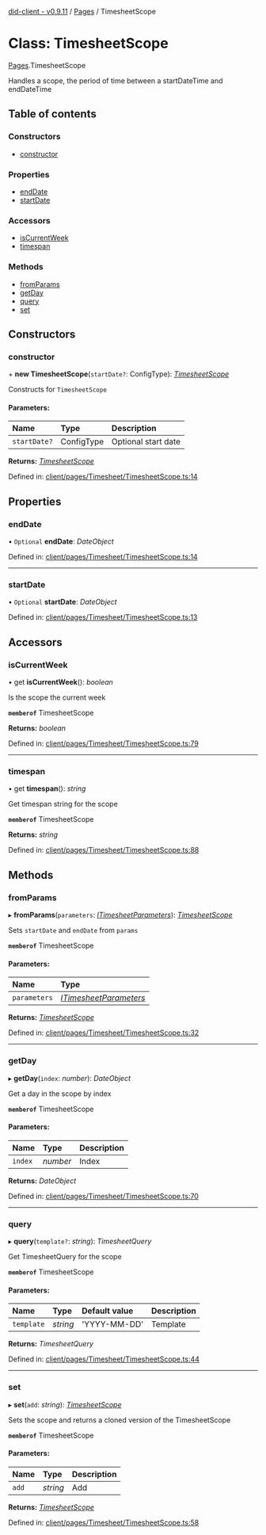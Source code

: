 [did-client - v0.9.11](../README.md) / [Pages](../modules/pages.md) / TimesheetScope

# Class: TimesheetScope

[Pages](../modules/pages.md).TimesheetScope

Handles a scope, the period of time between
a startDateTime and endDateTime

## Table of contents

### Constructors

- [constructor](pages.timesheetscope.md#constructor)

### Properties

- [endDate](pages.timesheetscope.md#enddate)
- [startDate](pages.timesheetscope.md#startdate)

### Accessors

- [isCurrentWeek](pages.timesheetscope.md#iscurrentweek)
- [timespan](pages.timesheetscope.md#timespan)

### Methods

- [fromParams](pages.timesheetscope.md#fromparams)
- [getDay](pages.timesheetscope.md#getday)
- [query](pages.timesheetscope.md#query)
- [set](pages.timesheetscope.md#set)

## Constructors

### constructor

\+ **new TimesheetScope**(`startDate?`: ConfigType): [*TimesheetScope*](pages.timesheetscope.md)

Constructs for `TimesheetScope`

#### Parameters:

Name | Type | Description |
:------ | :------ | :------ |
`startDate?` | ConfigType | Optional start date    |

**Returns:** [*TimesheetScope*](pages.timesheetscope.md)

Defined in: [client/pages/Timesheet/TimesheetScope.ts:14](https://github.com/Puzzlepart/did/blob/dev/client/pages/Timesheet/TimesheetScope.ts#L14)

## Properties

### endDate

• `Optional` **endDate**: *DateObject*

Defined in: [client/pages/Timesheet/TimesheetScope.ts:14](https://github.com/Puzzlepart/did/blob/dev/client/pages/Timesheet/TimesheetScope.ts#L14)

___

### startDate

• `Optional` **startDate**: *DateObject*

Defined in: [client/pages/Timesheet/TimesheetScope.ts:13](https://github.com/Puzzlepart/did/blob/dev/client/pages/Timesheet/TimesheetScope.ts#L13)

## Accessors

### isCurrentWeek

• get **isCurrentWeek**(): *boolean*

Is the scope the current week

**`memberof`** TimesheetScope

**Returns:** *boolean*

Defined in: [client/pages/Timesheet/TimesheetScope.ts:79](https://github.com/Puzzlepart/did/blob/dev/client/pages/Timesheet/TimesheetScope.ts#L79)

___

### timespan

• get **timespan**(): *string*

Get timespan string for the scope

**`memberof`** TimesheetScope

**Returns:** *string*

Defined in: [client/pages/Timesheet/TimesheetScope.ts:88](https://github.com/Puzzlepart/did/blob/dev/client/pages/Timesheet/TimesheetScope.ts#L88)

## Methods

### fromParams

▸ **fromParams**(`parameters`: [*ITimesheetParameters*](../interfaces/pages.itimesheetparameters.md)): [*TimesheetScope*](pages.timesheetscope.md)

Sets `startDate` and `endDate` from `params`

**`memberof`** TimesheetScope

#### Parameters:

Name | Type |
:------ | :------ |
`parameters` | [*ITimesheetParameters*](../interfaces/pages.itimesheetparameters.md) |

**Returns:** [*TimesheetScope*](pages.timesheetscope.md)

Defined in: [client/pages/Timesheet/TimesheetScope.ts:32](https://github.com/Puzzlepart/did/blob/dev/client/pages/Timesheet/TimesheetScope.ts#L32)

___

### getDay

▸ **getDay**(`index`: *number*): *DateObject*

Get a day in the scope by index

**`memberof`** TimesheetScope

#### Parameters:

Name | Type | Description |
:------ | :------ | :------ |
`index` | *number* | Index   |

**Returns:** *DateObject*

Defined in: [client/pages/Timesheet/TimesheetScope.ts:70](https://github.com/Puzzlepart/did/blob/dev/client/pages/Timesheet/TimesheetScope.ts#L70)

___

### query

▸ **query**(`template?`: *string*): *TimesheetQuery*

Get TimesheetQuery for the scope

**`memberof`** TimesheetScope

#### Parameters:

Name | Type | Default value | Description |
:------ | :------ | :------ | :------ |
`template` | *string* | 'YYYY-MM-DD' | Template   |

**Returns:** *TimesheetQuery*

Defined in: [client/pages/Timesheet/TimesheetScope.ts:44](https://github.com/Puzzlepart/did/blob/dev/client/pages/Timesheet/TimesheetScope.ts#L44)

___

### set

▸ **set**(`add`: *string*): [*TimesheetScope*](pages.timesheetscope.md)

Sets the scope and returns a cloned version of the TimesheetScope

**`memberof`** TimesheetScope

#### Parameters:

Name | Type | Description |
:------ | :------ | :------ |
`add` | *string* | Add   |

**Returns:** [*TimesheetScope*](pages.timesheetscope.md)

Defined in: [client/pages/Timesheet/TimesheetScope.ts:58](https://github.com/Puzzlepart/did/blob/dev/client/pages/Timesheet/TimesheetScope.ts#L58)
